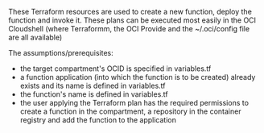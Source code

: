 These Terraform resources are used to create a new function, deploy the function and invoke it. These plans can be executed most easily in the OCI Cloudshell (where Terraformm, the OCI Provide and the ~/.oci/config file are all available)

The assumptions/prerequisites:
* the target compartment's OCID is specified in variables.tf
* a function application (into which the function is to be created) already exists and its name is defined in variables.tf
* the function's name is defined in variables.tf
* the user applying the Terraform plan has the required permissions to create a function in the compartment, a repository in the container registry and add the function to the application 

